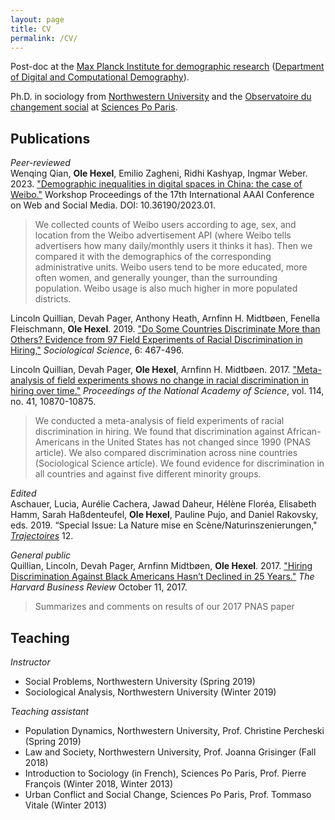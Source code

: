 ```yaml
---
layout: page
title: CV
permalink: /CV/
---
```


Post-doc at the [Max Planck Institute for demographic research](https://www.demogr.mpg.de/) ([Department of Digital and Computational Demography](https://www.demogr.mpg.de/en/research_6120/digital_and_computational_demography_5555/)).

Ph.D. in sociology from [Northwestern University](https://www.sociology.northwestern.edu/)  and the [Observatoire du changement social](https://www.sciencespo.fr/osc/en) at [Sciences Po Paris](https://www.sciencespo.fr/en).

## Publications

_Peer-reviewed_  
Wenqing Qian, **Ole Hexel**, Emilio Zagheni, Ridhi Kashyap, Ingmar Weber. 2023. ["Demographic inequalities in digital spaces in China: the case of Weibo."](https://workshop-proceedings.icwsm.org/abstract.php?id=2023_01) Workshop Proceedings of the 17th International AAAI Conference on Web and Social Media. DOI: 10.36190/2023.01.  

> We collected counts of Weibo users according to age, sex, and location from the Weibo advertisement API (where Weibo tells advertisers how many daily/monthly users it thinks it has). Then we compared it with the demographics of the corresponding administrative units. Weibo users tend to be more educated, more often women, and generally younger, than the surrounding population. Weibo usage is also much higher in more populated districts.

Lincoln Quillian, Devah Pager, Anthony Heath, Arnfinn H. Midtbøen, Fenella Fleischmann, **Ole Hexel**. 2019. ["Do Some Countries Discriminate More than Others? Evidence from 97 Field Experiments of Racial Discrimination in Hiring,"](https://www.sociologicalscience.com/articles-v6-18-467/) _Sociological Science_, 6: 467-496.

Lincoln Quillian, Devah Pager, **Ole Hexel**, Arnfinn H. Midtbøen. 2017. ["Meta-analysis of field experiments shows no change in racial discrimination in hiring over time."](https://doi.org/10.1073/pnas.1706255114) _Proceedings of the National Academy of Science_, vol. 114, no. 41, 10870-10875.

> We conducted a meta-analysis of field experiments of racial discrimination in hiring. We found that discrimination against African-Americans in the United States has not changed since 1990 (PNAS article). We also compared discrimination across nine countries (Sociological Science article). We found evidence for discrimination in all countries and against five different minority groups.

_Edited_  
Aschauer, Lucia, Aurélie Cachera, Jawad Daheur, Hélène Floréa, Elisabeth Hamm, Sarah Haßdenteufel, **Ole Hexel**, Pauline Pujo, and Daniel Rakovsky, eds. 2019. “Special Issue: La Nature mise en Scène/Naturinszenierungen," [_Trajectoires_](https://journals.openedition.org/trajectoires/2675) 12.

_General public_  
Quillian, Lincoln, Devah Pager, Arnfinn Midtbøen, **Ole Hexel**. 2017. ["Hiring
Discrimination Against Black Americans Hasn’t Declined in 25 Years."](https://hbr.org/2017/10/hiring-discrimination-against-black-americans-hasnt-declined-in-25-years) _The Harvard Business Review_  October 11, 2017.  

> Summarizes and comments on results of our 2017 PNAS paper

## Teaching

_Instructor_  
- Social Problems, Northwestern University (Spring 2019)
- Sociological Analysis, Northwestern University (Winter 2019)

_Teaching assistant_  
- Population Dynamics, Northwestern University, Prof. Christine Percheski
(Spring 2019)
- Law and Society, Northwestern University, Prof. Joanna Grisinger (Fall 2018)
- Introduction to Sociology (in French), Sciences Po Paris, Prof. Pierre François
(Winter 2018, Winter 2013)
- Urban Conflict and Social Change, Sciences Po Paris, Prof. Tommaso Vitale
(Winter 2013)
